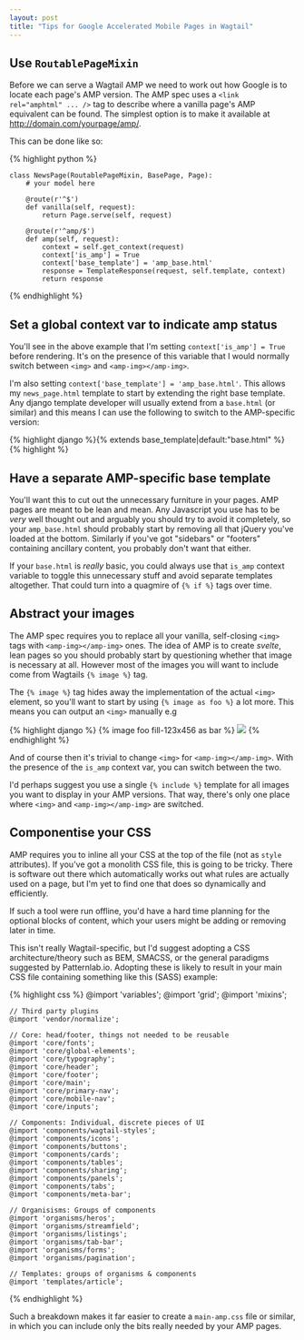 ```yaml
---
layout: post
title: "Tips for Google Accelerated Mobile Pages in Wagtail"
---
```


## Use `RoutablePageMixin`

Before we can serve a Wagtail AMP we need to work out how Google is to locate each page's AMP version. The AMP spec uses a `<link rel="amphtml" ... />` tag to describe where a vanilla page's AMP equivalent can be found. The simplest option is to make it available at http://domain.com/yourpage/amp/.

This can be done like so:

{% highlight python %}

    class NewsPage(RoutablePageMixin, BasePage, Page):
        # your model here

        @route(r'^$')
        def vanilla(self, request):
            return Page.serve(self, request)

        @route(r'^amp/$')
        def amp(self, request):
            context = self.get_context(request)
            context['is_amp'] = True
            context['base_template'] = 'amp_base.html'
            response = TemplateResponse(request, self.template, context)
            return response

{% endhighlight %}

## Set a global context var to indicate amp status

You'll see in the above example that I'm setting `context['is_amp'] = True` before rendering. It's on the presence of this variable that I would normally switch between `<img>` and `<amp-img></amp-img>`.

I'm also setting `context['base_template'] = 'amp_base.html'`. This allows my `news_page.html` template to start by extending the right base template. Any django template developer will usually extend from a `base.html` (or similar) and this means I can use the following to switch to the AMP-specific version:

{% highlight django %}{% extends base_template|default:"base.html" %}{% highlight %}

## Have a separate AMP-specific base template

You'll want this to cut out the unnecessary furniture in your pages. AMP pages are meant to be lean and mean. Any Javascript you use has to be _very_ well thought out and arguably you should try to avoid it completely, so your `amp_base.html` should probably start by removing all that jQuery you've loaded at the bottom. Similarly if you've got "sidebars" or "footers" containing ancillary content, you probably don't want that either.

If your `base.html` is _really_ basic, you could always use that `is_amp` context variable to toggle this unnecessary stuff and avoid separate templates altogether. That could turn into a quagmire of `{% if %}` tags over time.

## Abstract your images

The AMP spec requires you to replace all your vanilla, self-closing `<img>` tags with `<amp-img></amp-img>` ones. The idea of AMP is to create _svelte_, lean pages so you should probably start by questioning whether that image is necessary at all. However most of the images you will want to include come from Wagtails `{% image %}` tag.

The `{% image %}` tag hides away the implementation of the actual `<img>` element, so you'll want to start by using `{% image as foo %}` a lot more. This means you can output an `<img>` manually e.g

{% highlight django %}
    {% image foo fill-123x456 as bar %}
    <img src="{{ bar.url }}" width="{{ bar.width }}" height="{{ bar.height }}" />
{% endhighlight %}

And of course then it's trivial to change `<img>` for `<amp-img></amp-img>`. With the presence of the `is_amp` context var, you can switch between the two.

I'd perhaps suggest you use a single `{% include %}` template for all images you want to display in your AMP versions. That way, there's only one place where `<img>` and `<amp-img></amp-img>` are switched.

## Componentise your CSS

AMP requires you to inline all your CSS at the top of the file (not as `style` attributes). If you've got a monolith CSS file, this is going to be tricky. There is software out there which automatically works out what rules are actually used on a page, but I'm yet to find one that does so dynamically and efficiently.

If such a tool were run offline, you'd have a hard time planning for the  optional blocks of content, which your users might be adding or removing later in time.

This isn't really Wagtail-specific, but I'd suggest adopting a CSS architecture/theory such as BEM, SMACSS, or the general paradigms suggested by Patternlab.io. Adopting these is likely to result in your main CSS file containing something like this (SASS) example:

{% highlight css %}
    @import 'variables';
    @import 'grid';
    @import 'mixins';

    // Third party plugins
    @import 'vendor/normalize';

    // Core: head/footer, things not needed to be reusable
    @import 'core/fonts';
    @import 'core/global-elements';
    @import 'core/typography';
    @import 'core/header';
    @import 'core/footer';
    @import 'core/main';
    @import 'core/primary-nav';
    @import 'core/mobile-nav';
    @import 'core/inputs';

    // Components: Individual, discrete pieces of UI
    @import 'components/wagtail-styles';
    @import 'components/icons';
    @import 'components/buttons';
    @import 'components/cards';
    @import 'components/tables';
    @import 'components/sharing';
    @import 'components/panels';
    @import 'components/tabs';
    @import 'components/meta-bar';

    // Organisisms: Groups of components
    @import 'organisms/heros';
    @import 'organisms/streamfield';
    @import 'organisms/listings';
    @import 'organisms/tab-bar';
    @import 'organisms/forms';
    @import 'organisms/pagination';

    // Templates: groups of organisms & components
    @import 'templates/article';
{% endhighlight %}

Such a breakdown makes it far easier to create a `main-amp.css` file or similar, in which you can include only the bits really needed by your AMP pages.
